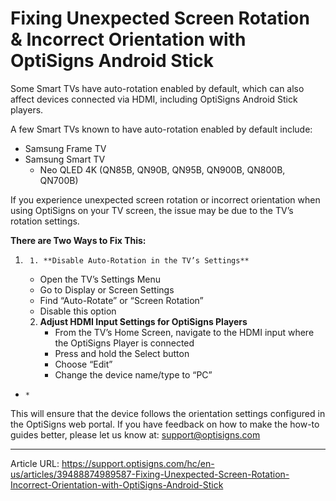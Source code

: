 # Fixing Unexpected Screen Rotation & Incorrect Orientation with OptiSigns Android Stick

Some Smart TVs have auto-rotation enabled by default, which can also affect devices connected via HDMI, including OptiSigns Android Stick players.

A few Smart TVs known to have auto-rotation enabled by default include:

  * Samsung Frame TV
  * Samsung Smart TV 
    * Neo QLED 4K (QN85B, QN90B, QN95B, QN900B, QN800B, QN700B)




If you experience unexpected screen rotation or incorrect orientation when using OptiSigns on your TV screen, the issue may be due to the TV’s rotation settings.

**There are Two Ways to Fix This:**

  1.      1. **Disable Auto-Rotation in the TV’s Settings**  

        * Open the TV’s Settings Menu
        * Go to Display or Screen Settings
        * Find “Auto-Rotate” or “Screen Rotation”
        * Disable this option  
  

     2. **Adjust HDMI Input Settings for OptiSigns Players**
        * From the TV’s Home Screen, navigate to the HDMI input where the OptiSigns Player is connected
        * Press and hold the Select button
        * Choose “Edit”
        * Change the device name/type to “PC”


  *     * 


This will ensure that the device follows the orientation settings configured in the OptiSigns web portal. If you have feedback on how to make the how-to guides better, please let us know at: [support@optisigns.com](mailto:support@optisigns.com)


---

Article URL: https://support.optisigns.com/hc/en-us/articles/39488874989587-Fixing-Unexpected-Screen-Rotation-Incorrect-Orientation-with-OptiSigns-Android-Stick
